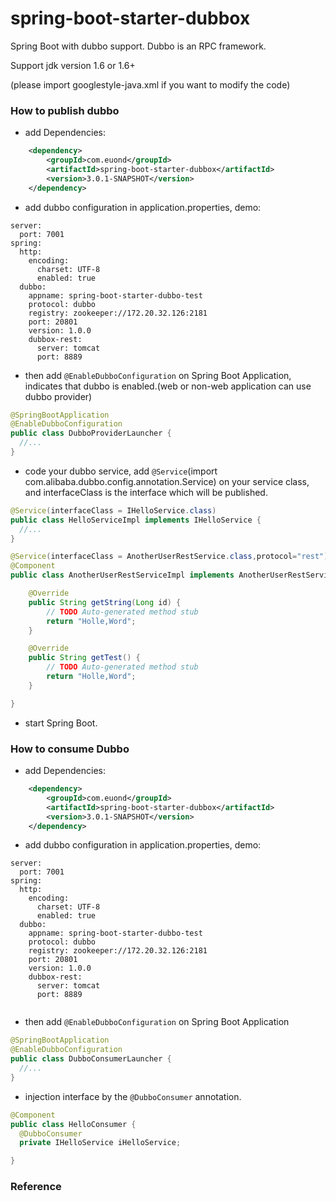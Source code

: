spring-boot-starter-dubbox
===================================


Spring Boot with dubbo support. Dubbo is an RPC framework.

Support jdk version 1.6 or 1.6+

(please import googlestyle-java.xml if you want to modify the code)

### How to publish dubbo

* add Dependencies:

```xml
    <dependency>
        <groupId>com.euond</groupId>
        <artifactId>spring-boot-starter-dubbox</artifactId>
        <version>3.0.1-SNAPSHOT</version>
    </dependency>
```
* add dubbo configuration in application.properties, demo:

```properties
server:
  port: 7001
spring:
  http:
    encoding:
      charset: UTF-8
      enabled: true
  dubbo:
    appname: spring-boot-starter-dubbo-test
    protocol: dubbo
    registry: zookeeper://172.20.32.126:2181
    port: 20801
    version: 1.0.0
    dubbox-rest:
      server: tomcat
      port: 8889
```

* then add `@EnableDubboConfiguration` on Spring Boot Application, indicates that dubbo is enabled.(web or non-web application can use dubbo provider)

```java
@SpringBootApplication
@EnableDubboConfiguration
public class DubboProviderLauncher {
  //...
}
```

* code your dubbo service, add `@Service`(import com.alibaba.dubbo.config.annotation.Service) on your service class, and interfaceClass is the interface which will be published.

```java
@Service(interfaceClass = IHelloService.class)
public class HelloServiceImpl implements IHelloService {
  //...
}

@Service(interfaceClass = AnotherUserRestService.class,protocol="rest")
@Component
public class AnotherUserRestServiceImpl implements AnotherUserRestService {

	@Override
	public String getString(Long id) {
		// TODO Auto-generated method stub
		return "Holle,Word";
	}

	@Override
	public String getTest() {
		// TODO Auto-generated method stub
		return "Holle,Word";
	}

}
```

* start Spring Boot.


### How to consume Dubbo

* add Dependencies:

```xml
    <dependency>
        <groupId>com.euond</groupId>
        <artifactId>spring-boot-starter-dubbox</artifactId>
        <version>3.0.1-SNAPSHOT</version>
    </dependency>
```

* add dubbo configuration in application.properties, demo:

```properties
server:
  port: 7001
spring:
  http:
    encoding:
      charset: UTF-8
      enabled: true
  dubbo:
    appname: spring-boot-starter-dubbo-test
    protocol: dubbo
    registry: zookeeper://172.20.32.126:2181
    port: 20801
    version: 1.0.0
    dubbox-rest:
      server: tomcat
      port: 8889
      
```

* then add `@EnableDubboConfiguration` on Spring Boot Application

```java
@SpringBootApplication
@EnableDubboConfiguration
public class DubboConsumerLauncher {
  //...
}
```

* injection interface by the `@DubboConsumer` annotation.

```java
@Component
public class HelloConsumer {
  @DubboConsumer
  private IHelloService iHelloService;

}
```

### Reference

